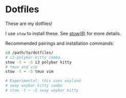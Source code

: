 # Dotfiles

These are my dotfiles!

I use `stow` to install these. See [stow(8)](https://linux.die.net/man/8/stow) for more details.

Recommended pairings and installation commands:

```bash
cd /path/to/dotfiles/
# i3-polybar-kitty combo
stow -t ~ -S i3 polybar kitty
# tmux and vim
stow -t ~ -S tmux vim

# Experimental: this uses wayland
# sway waybar kitty combo
# stow -t ~ -S sway waybar kitty
```
